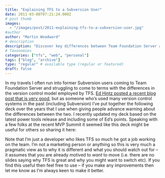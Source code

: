 ```yaml
---
title: "Explaining TFS to a Subversion User"
date: 2011-03-08T07:21:24.000Z
# post thumb
images:
  - "/images/post/2011-explaining-tfs-to-a-subversion-user.jpg"
#author
author: "Martin Woodward"
# description
description: "Discover key differences between Team Foundation Server and Subversion to ease the transition for former Subversion users."
# Taxonomies
categories: ["tfs", "web", "personal"]
tags: ["blog", "archive"]
type: "regular" # available type (regular or featured)
draft: false
---
```


In my travels I often run into former Subversion users coming to Team Foundation Server and struggling to come to terms with the differences in the version control model employed by TFS. [Ed Hintz posted a recent blog post that is very good](http://tinyurl.com/svn2tfs), but as someone who’s used many version control systems in the past (including Subversion) I’ve put together the following deck over the years that I use when giving people advance warning about the differences between the two. I recently updated my deck based on the latest power tools release and including some of Ed’s points. Speaking with a few folks at the recent MVP Summit it seemed like this deck might be useful for others so sharing it here:

Note that I’m just a developer who likes TFS so much he got a job working on the team. I’m not a marketing person or anything so this is very much a pragmatic view as to why it is different and what you should watch out for – it assumes that you are already motived to _want_ to move (i.e. there are no slides saying why TFS is great and why you might want to switch etc). If you find this useful then feel free to use – if you make any improvements then let me know as I’m always keen to make it better.
